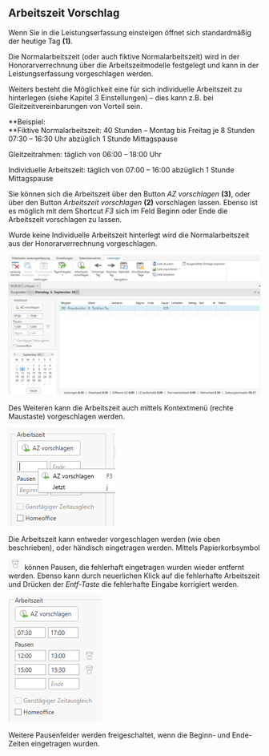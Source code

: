 ## Arbeitszeit Vorschlag

Wenn Sie in die Leistungserfassung einsteigen öffnet sich standardmäßig
der heutige Tag **(1)**.

Die Normalarbeitszeit (oder auch fiktive Normalarbeitszeit) wird in der
Honorarverrechnung über die Arbeitszeitmodelle festgelegt und kann in
der Leistungserfassung vorgeschlagen werden.

Weiters besteht die Möglichkeit eine für sich individuelle Arbeitszeit
zu hinterlegen (siehe Kapitel 3 Einstellungen) – dies kann z.B. bei
Gleitzeitvereinbarungen von Vorteil sein.

**Beispiel:  
**Fiktive Normalarbeitszeit: 40 Stunden – Montag bis Freitag je 8
Stunden  
07:30 – 16:30 Uhr abzüglich 1 Stunde Mittagspause

Gleitzeitrahmen: täglich von 06:00 – 18:00 Uhr

Individuelle Arbeitszeit: täglich von 07:00 – 16:00 abzüglich 1 Stunde
Mittagspause

Sie können sich die Arbeitszeit über den Button *AZ vorschlagen*
**(3)**, oder über den Button *Arbeitszeit vorschlagen* **(2)**
vorschlagen lassen. Ebenso ist es möglich mit dem Shortcut *F3* sich im
Feld Beginn oder Ende die Arbeitszeit vorschlagen zu lassen.

Wurde keine Individuelle Arbeitszeit hinterlegt wird die
Normalarbeitszeit aus der Honorarverrechnung vorgeschlagen.


![](<img/image10.png>)

Des Weiteren kann die Arbeitszeit auch mittels Kontextmenü (rechte
Maustaste) vorgeschlagen werden.


![](<img/image11.png>)

Die Arbeitszeit kann entweder vorgeschlagen werden (wie oben
beschrieben), oder händisch eingetragen werden. Mittels Papierkorbsymbol

![](<img/image12.png>) können Pausen, die
fehlerhaft eingetragen wurden wieder entfernt werden. Ebenso kann durch
neuerlichen Klick auf die fehlerhafte Arbeitszeit und Drücken der
*Entf-Taste* die fehlerhafte Eingabe korrigiert werden.



![](<img/image13.png>)

Weitere Pausenfelder werden freigeschaltet, wenn die Beginn- und
Ende-Zeiten eingetragen wurden.